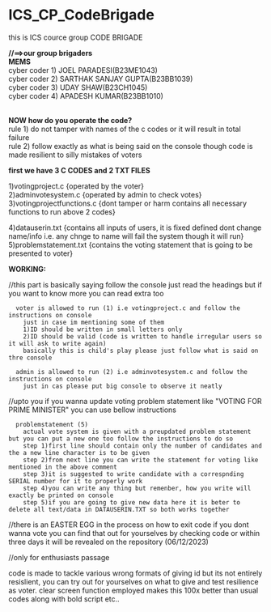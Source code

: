 # ICS_CP_CodeBrigade

this is ICS cource group CODE BRIGADE

<b>//==>our group brigaders</b><br>
  <b>MEMS</b><br>
    cyber coder 1) JOEL PARADESI(B23ME1043) <br>
    cyber coder 2) SARTHAK SANJAY GUPTA(B23BB1039)<br>
    cyber coder 3) UDAY SHAW(B23CH1045)<br>
    cyber coder 4) APADESH KUMAR(B23BB1010)<br>

<br><b>NOW how do you operate the code?</b><br>
  rule 1) do not tamper with names of the c codes or it will result in total failure<br>
  rule 2) follow exactly as what is being said on the console though code is made resilient to silly mistakes of voters<br>

<b>first we have 3 C CODES and 2 TXT FILES</b>

  1)votingproject.c      {operated by the voter}<br>
  2)adminvotesystem.c    {operated by admin to check votes}<br>
  3)votingprojectfunctions.c  {dont tamper or harm contains all necessary functions to run above 2 codes}<br>

  4)datauserin.txt    {contains all inputs of users, it is fixed defined dont change name/info i.e. any chnge to name will fail the system though it will run}<br>
  5)problemstatement.txt    {contains the voting statement that is going to be presented to voter}<br>


<b>WORKING:</b>

//this part is basically saying follow the console just read the headings but if you want to know more you can read extra too

      voter is allowed to run (1) i.e votingproject.c and follow the instructions on console
        just in case im mentioning some of them
        1)ID should be written in small letters only
        2)ID should be valid (code is written to handle irregular users so it will ask to write again)
        basically this is child's play please just follow what is said on thre console
      
      admin is allowed to run (2) i.e adminvotesystem.c and follow the instructions on console
        just in cas please put big console to observe it neatly
      
//upto you if you wanna update voting problem statement like "VOTING FOR PRIME MINISTER" you can use bellow instructions

      problemstatement (5)
        actual vote system is given with a preupdated problem statement but you can put a new one too follow the instructions to do so
        step 1)first line should contain only the number of candidates and the a new line character is to be given
        step 2)from next line you can write the statement for voting like mentioned in the above comment 
        step 3)it is suggested to write candidate with a correspnding SERIAL number for it to properly work
        step 4)you can write any thing but remenber, how you write will exactly be printed on console
        step 5)if you are going to give new data here it is beter to delete all text/data in DATAUSERIN.TXT so both works together
        

//there is an EASTER EGG in the process on how to exit code if you dont wanna vote you can find that out for yourselves by checking code or within three days it will be revealed on the repository (06/12/2023)

//only for enthusiasts passage 

  code is made to tackle various wrong formats of giving id but its not entirely resislient, you can try out for yourselves on what to give and test resilience as voter.
  clear screen function employed makes this 100x better than usual codes along with bold script etc..
  
